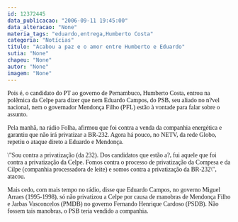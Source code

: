 ```yaml
---
id: 12372445
data_publicacao: "2006-09-11 19:45:00"
data_alteracao: "None"
materia_tags: "eduardo,entrega,Humberto Costa"
categoria: "Notícias"
titulo: "Acabou a paz e o amor entre Humberto e Eduardo"
sutia: "None"
chapeu: "None"
autor: "None"
imagem: "None"
---
```

<p><P><FONT face=Verdana>Pois é, o candidato do PT ao governo de Pernambuco, Humberto Costa, entrou na polêmica da Celpe para dizer que nem Eduardo Campos, do PSB, seu aliado no n?vel nacional, nem o governador Mendonça Filho (PFL) estão à vontade para falar sobre o assunto.</FONT></P></p>
<p><P><FONT face=Verdana>Pela manhã, na rádio Folha, afirmou que foi contra a venda da companhia energética e garantiu que não irá privatizar a BR-232. Agora há pouco, no NETV, da rede Globo, repetiu o ataque direto a Eduardo e Mendonça.</FONT></P></p>
<p><P><FONT face=Verdana>\"Sou contra a privatização (da 232). Dos candidatos que estão a?, fui aquele que foi contra a privatização da Celpe. Fomos contra o processo de privatização da Compesa e da Cilpe (companhia processadora de leite) e somos contra a privatização da BR-232\", atacou.</FONT></P></p>
<p><P><FONT face=Verdana>Mais cedo, com mais tempo no rádio, disse que Eduardo Campos, no governo Miguel Arraes (1995-1998), só não privatizou a Celpe por causa de manobras de Mendonça Filho e Jarbas Vasconcelos (PMDB) no governo Fernando Henrique Cardoso (PSDB). Não fossem tais manobras, o PSB teria vendido a companhia.</FONT></P> </p>
